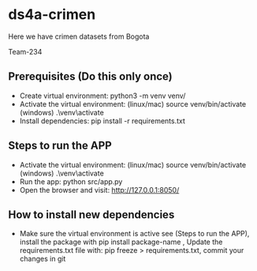 # ds4a-crimen
Here we have crimen datasets from Bogota

Team-234

## Prerequisites (Do this only once)
- Create virtual environment: python3 -m venv venv/
- Activate the virtual environment: (linux/mac) source venv/bin/activate (windows) .\venv\activate
- Install dependencies: pip install -r requirements.txt

## Steps to run the APP 
- Activate the virtual environment: (linux/mac) source venv/bin/activate (windows) .\venv\activate
- Run the app: python src/app.py
- Open the browser and visit: http://127.0.0.1:8050/


## How to install new dependencies
- Make sure the virtual environment is active see (Steps to run the APP), install the package with pip install package-name , Update the
requirements.txt file with: pip freeze > requirements.txt, commit your changes in git
